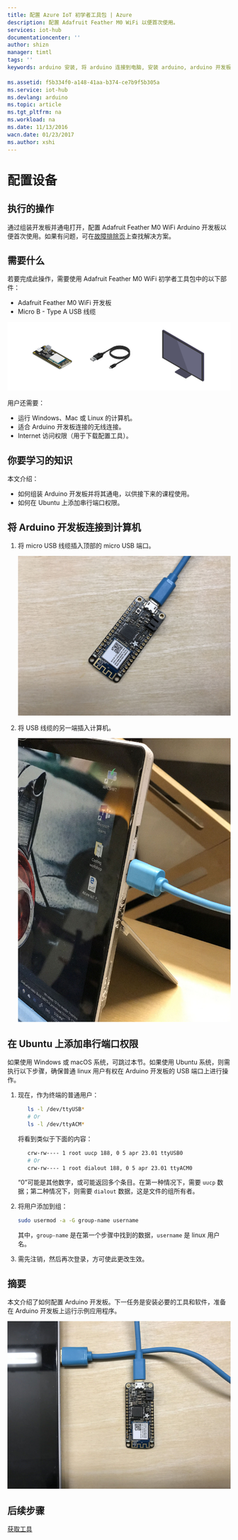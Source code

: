 ```yaml
---
title: 配置 Azure IoT 初学者工具包 | Azure
description: 配置 Adafruit Feather M0 WiFi 以便首次使用。
services: iot-hub
documentationcenter: ''
author: shizn
manager: timtl
tags: ''
keywords: arduino 安装, 将 arduino 连接到电脑, 安装 arduino, arduino 开发板

ms.assetid: f5b334f0-a148-41aa-b374-ce7b9f5b305a
ms.service: iot-hub
ms.devlang: arduino
ms.topic: article
ms.tgt_pltfrm: na
ms.workload: na
ms.date: 11/13/2016
wacn.date: 01/23/2017
ms.author: xshi
---
```


# 配置设备
## 执行的操作
通过组装开发板并通电打开，配置 Adafruit Feather M0 WiFi Arduino 开发板以便首次使用。如果有问题，可在[故障排除页](./iot-hub-adafruit-feather-m0-wifi-kit-arduino-troubleshooting.md)上查找解决方案。

## 需要什么
若要完成此操作，需要使用 Adafruit Feather M0 WiFi 初学者工具包中的以下部件：

* Adafruit Feather M0 WiFi 开发板
* Micro B - Type A USB 线缆

![工具包][kit]  

用户还需要：

* 运行 Windows、Mac 或 Linux 的计算机。
* 适合 Arduino 开发板连接的无线连接。
* Internet 访问权限（用于下载配置工具）。

## 你要学习的知识
本文介绍：

* 如何组装 Arduino 开发板并将其通电，以供接下来的课程使用。
* 如何在 Ubuntu 上添加串行端口权限。

## 将 Arduino 开发板连接到计算机

1. 将 micro USB 线缆插入顶部的 micro USB 端口。

    ![顶部的 micro USB 端口][top-micro-usb-port]  

2. 将 USB 线缆的另一端插入计算机。

    ![计算机 USB][computer-usb]  

## 在 Ubuntu 上添加串行端口权限

如果使用 Windows 或 macOS 系统，可跳过本节。如果使用 Ubuntu 系统，则需执行以下步骤，确保普通 linux 用户有权在 Arduino 开发板的 USB 端口上进行操作。

1. 现在，作为终端的普通用户：

    ```bash
       ls -l /dev/ttyUSB*
       # Or
       ls -l /dev/ttyACM*
    ```

    将看到类似于下面的内容：

    ```bash
       crw-rw---- 1 root uucp 188, 0 5 apr 23.01 ttyUSB0
       # Or
       crw-rw---- 1 root dialout 188, 0 5 apr 23.01 ttyACM0
    ```

    “0”可能是其他数字，或可能返回多个条目。在第一种情况下，需要 `uucp` 数据；第二种情况下，则需要 `dialout` 数据，这是文件的组所有者。

2. 将用户添加到组：

    ```bash
    sudo usermod -a -G group-name username
    ```

    其中，`group-name` 是在第一个步骤中找到的数据，`username` 是 linux 用户名。

3. 需先注销，然后再次登录，方可使此更改生效。

## 摘要
本文介绍了如何配置 Arduino 开发板。下一任务是安装必要的工具和软件，准备在 Arduino 开发板上运行示例应用程序。

![硬件准备就绪][hardware-is-ready]  

## 后续步骤
[获取工具][get-the-tools]
<!-- Images and links -->

[kit]: ./media/iot-hub-adafruit-feather-m0-wifi-lessons/lesson1/kit.png
[top-micro-usb-port]: ./media/iot-hub-adafruit-feather-m0-wifi-lessons/lesson1/top_usbport.jpg
[computer-usb]: ./media/iot-hub-adafruit-feather-m0-wifi-lessons/lesson1/computer_usb.jpg
[hardware-is-ready]: ./media/iot-hub-adafruit-feather-m0-wifi-lessons/lesson1/hardware_ready.jpg
[get-the-tools]: ./iot-hub-adafruit-feather-m0-wifi-kit-arduino-lesson1-get-the-tools-win32.md

<!---HONumber=Mooncake_0116_2017-->